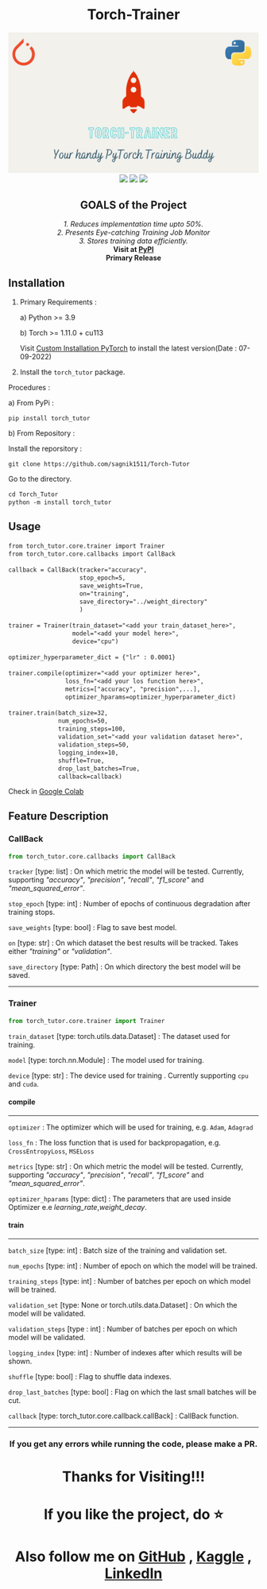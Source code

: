 <div align="center">
<h1>Torch-Trainer</h1>
<img width="600px" src="https://github.com/sagnik1511/Torch-Tutor/blob/main/extras/banner.png"><br>
<img src="https://forthebadge.com/images/badges/built-with-love.svg">
<img src="https://forthebadge.com/images/badges/made-with-python.svg">
<img src="https://forthebadge.com/images/badges/built-with-science.svg">
<h2>GOALS of the Project</h2>
<i>1. Reduces implementation time upto 50%.</i><br>
<i>2. Presents Eye-catching Training Job Monitor</i><br>
<i>3. Stores training data efficiently.</i><br>
<b>Visit at <a href="https://pypi.org/project/torch-tutor/0.0.1/#description">PyPI</a></b><br>
<b>Primary Release</b>
</div>

## Installation

1. Primary Requirements :

    a) Python >= 3.9

    b) Torch >= 1.11.0 + cu113
    
    Visit [Custom Installation PyTorch](https://pytorch.org/) to install the latest version(Date : 07-09-2022)
2. Install the `torch_tutor` package.

Procedures :

a) From PyPi :
```shell
pip install torch_tutor
```
b) From Repository :

Install the reporsitory :
```shell
git clone https://github.com/sagnik1511/Torch-Tutor
```
Go to the directory.
```shell
cd Torch_Tutor
python -m install torch_tutor
```

## Usage

```python3
from torch_tutor.core.trainer import Trainer
from torch_tutor.core.callbacks import CallBack

callback = CallBack(tracker="accuracy",
                    stop_epoch=5,
                    save_weights=True,
                    on="training",
                    save_directory="../weight_directory"
                    )

trainer = Trainer(train_dataset="<add your train_dataset_here>",
                  model="<add your model here>",
                  device="cpu")

optimizer_hyperparameter_dict = {"lr" : 0.0001}

trainer.compile(optimizer="<add your optimizer here>",
                loss_fn="<add your los function here>",
                metrics=["accuracy", "precision",...],
                optimizer_hparams=optimizer_hyperparameter_dict)

trainer.train(batch_size=32,
              num_epochs=50,
              training_steps=100,
              validation_set="<add your validation dataset here>",
              validation_steps=50,
              logging_index=10,
              shuffle=True,
              drop_last_batches=True,
              callback=callback)

```

Check in [Google Colab](https://colab.research.google.com/drive/1ce_sMuLcsHz-YCNLFYsQtM25qpYIZXIn?usp=sharing)

## Feature Description

### CallBack

```python
from torch_tutor.core.callbacks import CallBack
```

`tracker` [type: list] : On which metric the model will be tested. Currently, supporting *"accuracy"*, *"precision"*, *"recall"*, *"f1_score"* and *"mean_squared_error"*.

`stop_epoch` [type: int] : Number of epochs of continuous degradation after training stops.

`save_weights` [type: bool] : Flag to save best model.

`on` [type: str] : On which dataset the best results will be tracked. Takes either  *"training"* or *"validation"*.

`save_directory` [type: Path] : On which directory the best model will be saved.

---

### Trainer
```python
from torch_tutor.core.trainer import Trainer
```

`train_dataset` [type: torch.utils.data.Dataset] : The dataset used for training.

`model` [type: torch.nn.Module] : The model used for training.

`device` [type: str] : The device used for training . Currently supporting `cpu` and `cuda`.

#### compile

---

`optimizer` : The optimizer which will be used for training, e.g. `Adam`, `Adagrad`

`loss_fn` : The loss function that is used for backpropagation, e.g. `CrossEntropyLoss`, `MSELoss`

`metrics` [type: str] :  On which metric the model will be tested. Currently, supporting *"accuracy"*, *"precision"*, *"recall"*, *"f1_score"* and *"mean_squared_error"*.

`optimizer_hparams` [type: dict] : The parameters that are used inside Optimizer e.e *learning_rate*,*weight_decay*.


#### train

---

`batch_size` [type: int] : Batch size of the training and validation set.

`num_epochs` [type: int] : Number of epoch on which the model will be trained.

`training_steps` [type: int] : Number of batches per epoch on which model will be trained.

`validation_set` [type: None or torch.utils.data.Dataset] : On which the model will be validated.

`validation_steps` [type : int] : Number of batches per epoch on which model will be validated.

`logging_index` [type: int] : Number of indexes after which results will be shown.

`shuffle` [type: bool] : Flag to shuffle data indexes.

`drop_last_batches` [type: bool] : Flag on which the last small batches will be cut.

`callback` [type: torch_tutor.core.callback.callBack] : CallBack function.

---


<div align = "center">
<h3>If you get any errors while running the code, please make a PR.</h3>
<h1>Thanks for Visiting!!!</h1>
<h1>If you like the project, do ⭐</h1>
</div>

<div align = "center"><h1>Also follow me on <a href="https://github.com/sagnik1511">GitHub</a> , <a href="https://kaggle.com/sagnik1511">Kaggle</a> , <a href="https://in.linkedin.com/in/sagnik1511">LinkedIn</a></h1></div>



